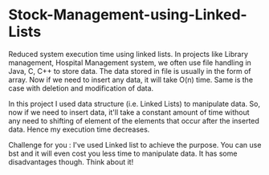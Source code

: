 # Stock-Management-using-Linked-Lists
Reduced system execution time using linked lists.
In projects like Library management, Hospital Management system, we often use file handling in Java, C, C++ to store data. 
The data stored in file is usually in the form of array. Now if we need to insert any data, it will take O(n) time.
Same is the case with deletion and modification of data.

In this project I used data structure (i.e. Linked Lists) to manipulate data. So, now if we need to insert data, it'll take a constant amount of time without any need to shifting of element of the elements that occur after the inserted data.
Hence my execution time decreases.

Challenge for you : I've used Linked list to achieve the purpose. You can use bst and it will even cost you less time to manipulate data. It has some disadvantages though. Think about it!

